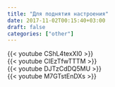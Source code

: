 ```yaml
---
title: "Для поднятия настроения"
date: 2017-11-02T00:15:40+03:00
draft: false
categories: ["other"]
---
```

<div class="container">
  <div class="row">
    <div class="col-6">
      {{< youtube CShL4texXI0 >}}
      <strong></strong>
    </div>
    <div class="col-6">
      {{< youtube CIEzTfwTTTM >}}
      <strong></strong>
    </div>
  </div>
</div>

<!--more-->

<div class="container">
  <div class="row">
    <div class="col-6">
      {{< youtube DJTzCdDQ5MU >}}
      <strong></strong>
    </div>
    <div class="col-6">
      {{< youtube M7GTstEnDXs >}}
      <strong></strong>
    </div>
  </div>
</div>
